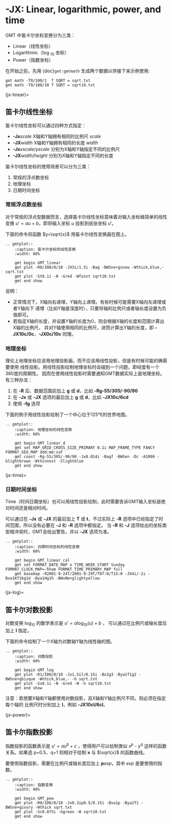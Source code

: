 # -JX: Linear, logarithmic, power, and time

GMT 中笛卡尔坐标变换分为三类：

- Linear（线性坐标）
- Logarithmic（log $_{10}$ 坐标）
- Power（指数坐标）

在开始之前，先用 {doc}`gmt:gmtmath` 生成两个数据以供接下来示例使用:

```
gmt math -T0/100/1  T SQRT = sqrt.txt
gmt math -T0/100/10 T SQRT = sqrt10.txt
```

(jx-linear)=

## 笛卡尔线性坐标

笛卡尔线性坐标可以通过四种方式指定：

- **-Jx***scale* X轴和Y轴拥有相同的比例尺 *scale*
- **-JX***width* X轴和Y轴拥有相同的长度 *width*
- **-Jx***xscale*/*yscale* 分别为X轴和Y轴指定不同的比例尺
- **-JX***width*/*height* 分别为X轴和Y轴指定不同的长度

笛卡尔线性坐标的使用场景可以分为三类：

1. 常规的浮点数坐标
2. 地理坐标
3. 日期时间坐标

### 常规浮点数坐标

对于常规的浮点型数据而言，选择笛卡尔线性坐标意味着对输入坐标做简单的线性变换
$u' = a u + b$，即将输入坐标 $u$ 投影到纸张坐标 $u'$。

下面的命令将函数 $y=\sqrt{x}$ 用笛卡尔线性变换画在图上。

```{eval-rst}
.. gmtplot::
    :caption: 笛卡尔坐标的线性变换
    :width: 60%

    gmt begin GMT_linear
    gmt plot -R0/100/0/10 -JX3i/1.5i -Bag -BWSne+gsnow -Wthick,blue,- sqrt.txt
    gmt plot -St0.1i -N -Gred -Wfaint sqrt10.txt
    gmt end show
```

说明：

- 正常情况下，X轴向右递增，Y轴向上递增。有些时候可能需要X轴向左递增或者Y轴向下
  递增（比如Y轴是深度时），只要将轴的比例尺或者轴长度设置为负值即可。
- 若指定X轴的长度，并设置Y轴的长度为0，则会根据X轴的长度和范围计算出X轴的比例尺，
  并对Y轴使用相同的比例尺，进而计算出Y轴的长度，即 **-JX10c/0c**，**-JX0c/10c** 同理。

### 地理坐标

理论上地理坐标应该用地理投影画，而不应该用线性投影，但是有时候可能的确需要使用
线性投影。用线性投影绘制地理坐标时会碰到一个问题，即经度有一个360度的周期性。
因而在使用线性投影时需要通知GMT数据实际上是地理坐标。有三种办法：

1. 在 **-R** 后、数据范围前加上 **g** 或 **d**，比如 **-Rg-55/305/-90/90**
2. 在 **-Jx** 或 **-JX** 选项的最后加上 **g** 或 **d**，比如 **-JX10c/6cd**
3. 使用 **-fg** 选项

下面的例子用线性投影绘制了一个中心位于125°E的世界地图。

```{eval-rst}
.. gmtplot::
    :caption: 地理坐标的线性变换
    :width: 60%

    gmt begin GMT_linear_d
    gmt set MAP_GRID_CROSS_SIZE_PRIMARY 0.1i MAP_FRAME_TYPE FANCY FORMAT_GEO_MAP ddd:mm:ssF
    gmt coast -Rg-55/305/-90/90 -Jx0.014i -Bagf -BWSen -Dc -A1000 -Glightbrown -Wthinnest -Slightblue
    gmt end show
```

(jx-time)=

### 日期时间坐标

Time（时间日期坐标）也可以用线性投影绘制，此时需要告诉GMT输入坐标是绝对时间还是相对时间。

可以通过在 **-Jx** 或 **-JX** 的最后加上 **T** 或 **t**，不过实际上 **-R**
选项中已经指定了时间范围，所以没有必要在 **-J** 和 **-R** 选项中都指定。
当 **-R** 和 **-J** 选项给出的坐标类型相冲突时，GMT会给出警告，并以 **-JX** 选项为准。

```{eval-rst}
.. gmtplot::
    :caption: 日期时间坐标的线性变换
    :width: 60%

    gmt begin GMT_linear_cal
    gmt set FORMAT_DATE_MAP o TIME_WEEK_START Sunday FORMAT_CLOCK_MAP=-hham FORMAT_TIME_PRIMARY_MAP full
    gmt basemap -R2001-9-24T/2001-9-29T/T07:0/T15:0 -JX4i/-2i -Bxa1Kf1kg1d -Bya1Hg1h -BWsNe+glightyellow
    gmt end show
```

(jx-log)=

## 笛卡尔对数投影

对数变换 $\log_{10}$ 的数学表示是 $u' = a \log_{10}(u) + b$ ，
可以通过在比例尺或轴长度后加上 **l** 指定。

下面的命令绘制了一个X轴为对数轴Y轴为线性轴的图。

```{eval-rst}
.. gmtplot::
    :caption: 对数投影
    :width: 60%

    gmt begin GMT_log
    gmt plot -R1/100/0/10 -Jx1.5il/0.15i -Bx2g3 -Bya2f1g2 -BWSne+gbisque -Wthick,blue,- -h sqrt.txt
    gmt plot -Ss0.1i -N -Gred -W -h sqrt10.txt
    gmt end show
```

注意：若想要X轴和Y轴都使用对数投影，且X轴和Y轴比例尺不同，则必须在指定每个轴的
比例尺时分别加上 **l**，例如 **-JX10cl/6cl**。

(jx-power)=

## 笛卡尔指数投影

指数投影的函数表示是 $u' = a u^b + c$ ，使得用户可以绘制类似
$x^p$ - $y^q$ 这样的函数关系。如果选 p=0.5、q=1
则相对于绘制 **x** 与 $\sqrt{x}$ 的函数曲线。

要使用指数投影，需要在比例尺或轴长度后加上 **p***exp*，其中 *exp* 是要使用的指数。

```{eval-rst}
.. gmtplot::
    :caption: 指数变换
    :width: 60%

    gmt begin GMT_pow
    gmt plot -R0/100/0/10 -Jx0.3ip0.5/0.15i -Bxa1p -Bya2f1 -BWSne+givory -Wthick sqrt.txt
    gmt plot -Sc0.075i -Ggreen -W sqrt10.txt
    gmt end show
```
